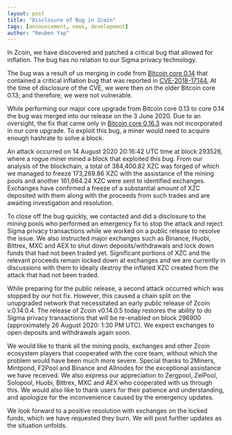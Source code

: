```yaml
---
layout: post
title: "Disclosure of Bug in Zcoin"
tags: [announcement, news, development]
author: "Reuben Yap"
---
```


In Zcoin, we have discovered and patched a critical bug that allowed for inflation. The bug has no relation to our Sigma privacy technology.

The bug was a result of us merging in code from [Bitcoin core 0.14](https://web.archive.org/web/20201109030722/https://github.com/bitcoin/bitcoin/pull/9049) that contained a critical inflation bug that was reported in [CVE-2018-17144.](https://bitcoincore.org/en/2018/09/20/notice/) At the time of disclosure of the CVE, we were then on the older Bitcoin core 0.13; and therefore, we were not vulnerable.

While performing our major core upgrade from Bitcoin core 0.13 to core 0.14 the bug was merged into our release on the 3 June 2020. Due to an oversight, the fix that came only in [Bitcoin core 0.16.3](https://bitcoincore.org/en/2018/09/20/notice/) was not incorporated in our core upgrade. To exploit this bug, a miner would need to acquire enough hashrate to solve a block.

An attack occurred on 14 August 2020 20:16:42 UTC time at block 293526, where a rogue miner mined a block that exploited this bug. From our analysis of the blockchain, a total of 384,400.82 XZC was forged of which we managed to freeze 173,269.86 XZC with the assistance of the mining pools and another 161,664.24 XZC were sent to identified exchanges. Exchanges have confirmed a freeze of a substantial amount of XZC deposited with them along with the proceeds from such trades and are awaiting investigation and resolution.

To close off the bug quickly, we contacted and did a disclosure to the mining pools who performed an emergency fix to stop the attack and reject Sigma privacy transactions while we worked on a public release to resolve the issue. We also instructed major exchanges such as Binance, Huobi, Bittrex, MXC and AEX to shut down deposits/withdrawals and lock down funds that had not been traded yet. Significant portions of XZC and the relevant proceeds remain locked down at exchanges and we are currently in discussions with them to ideally destroy the inflated XZC created from the attack that had not been traded.

While preparing for the public release, a second attack occurred which was stopped by our hot fix. However, this caused a chain split on the unupgraded network that necessitated an early public release of Zcoin v.0.14.0.4. The release of Zcoin v0.14.0.5 today restores the ability to do Sigma privacy transactions that will be re-enabled on block 296900 (approximately 26 August 2020: 1:30 PM UTC). We expect exchanges to open deposits and withdrawals again soon.

We would like to thank all the mining pools, exchanges and other Zcoin ecosystem players that cooperated with the core team, without which the problem would have been much more severe. Special thanks to 2Miners, Mintpond, F2Pool and Binance and Allnodes for the exceptional assistance we have received. We also express our appreciation to Zergpool, ZelPool, Solopool, Huobi, Bittrex, MXC and AEX who cooperated with us through this. We would also like to thank users for their patience and understanding, and apologize for the inconvenience caused by the emergency updates.

We look forward to  a positive resolution with exchanges on the locked funds, which we have requested they burn. We will post further updates as the situation unfolds.
